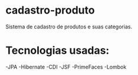 # cadastro-produto

Sistema de cadastro de produtos e suas categorias.

# Tecnologias usadas:
-JPA
-Hibernate
-CDI
-JSF
-PrimeFaces
-Lombok

